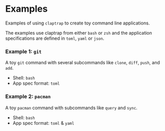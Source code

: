 # Examples

Examples of using `claptrap` to create toy command line applications.

The examples use claptrap from either `bash` or `zsh` and the application specifications are defined in `toml`, `yaml`
or `json`.

### Example 1: `git`

A toy `git` command with several subcommands like `clone`, `diff`, `push`, and `add`.

- Shell: `bash`
- App spec format: `toml`

### Example 2: `pacman`

A toy `pacman` command with subcommands like `query` and `sync`.

- Shell: `bash`
- App spec format: `toml` & `yaml`
